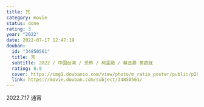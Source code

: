 ```yaml
---
title: 咒
category: movie
status: done
rating: 3
year: "2022"
date: 2022-07-17 12:47:19
douban:
  id: "34850561"
  title: 咒
  subtitle: 2022 / 中国台湾 / 恐怖 / 柯孟融 / 蔡亘晏 黄歆庭
  rating: 6.9
  cover: https://img1.doubanio.com/view/photo/m_ratio_poster/public/p2871258860.jpg
  link: https://movie.douban.com/subject/34850561/
---
```


2022.7.17 通宵